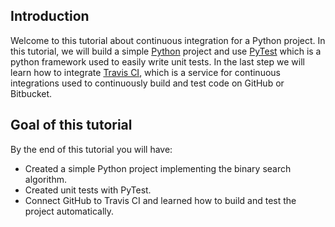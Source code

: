 ## Introduction
Welcome to this tutorial about continuous integration for a Python project.
In this tutorial, we will build a simple [Python](https://www.python.org) project and use [PyTest](https://docs.pytest.org/en/6.2.x/) 
which is a python framework used to easily write unit tests. In the last step we will learn how to integrate [Travis CI](https://www.travis-ci.com), which is 
a service for continuous integrations used to continuously build and test code on GitHub or Bitbucket. 

## Goal of this tutorial
By the end of this tutorial you will have:

- Created a simple Python project implementing the binary search algorithm.
- Created unit tests with PyTest.
- Connect GitHub to Travis CI and learned how to build and test the project automatically.